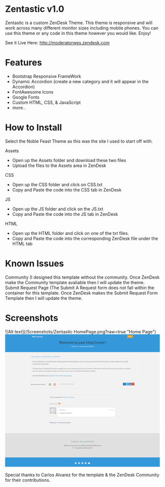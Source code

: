 Zentastic v1.0
==============

Zentastic is a custom ZenDesk Theme.  This theme is responsive and will work across many different monitor sizes including mobile phones.  You can use this theme or any code in this theme however you would like.  Enjoy!

See it Live Here:  http://moderatorwes.zendesk.com


Features
=========
* Bootstrap Responsive FrameWork
* Dynamic Accordion (create a new category and it will appear in the Accordion)
* FontAwesome Icons
* Google Fonts
* Custom HTML, CSS, & JavaScript
* more..

How to Install
==============

Select the Noble Feast Theme as this was the site I used to start off with.  

Assets
* Open up the Assets folder and download these two files
* Upload the files to the Assets area in ZenDesk

CSS
* Open up the CSS folder and click on CSS.txt
* Copy and Paste the code into the CSS tab in ZenDesk

JS
* Open up the JS folder and click on the JS.txt
* Copy and Paste the code into the JS tab in ZenDesk

HTML
* Open up the HTML folder and click on one of the txt files.
* Copy and Paste the code into the corresponding ZenDesk file under the HTML tab

Known Issues
==============
Community (I designed this template without the community.  Once ZenDesk make the Community template avaliable then I will update the theme.
Submit Request Page (The Submit A Request form does not fall within the container for this template.  Once ZenDesk makes the Submit Request Form Template then I will update the theme.

Screenshots
===========
![Alt text](/Screenshots/Zentastic HomePage.png?raw=true "Home Page")
![Alt text](/Screenshots/Article.png?raw=true "Article Page")


Special thanks to Carlos Alvarez for the template & the ZenDesk Community for their contributions.
